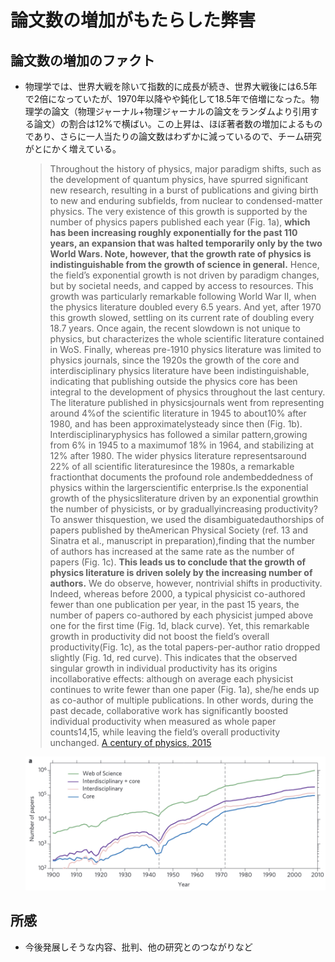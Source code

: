 # 論文数の増加がもたらした弊害

## 論文数の増加のファクト
- 物理学では、世界大戦を除いて指数的に成長が続き、世界大戦後には6.5年で2倍になっていたが、1970年以降やや鈍化して18.5年で倍増になった。物理学の論文（物理ジャーナル+物理ジャーナルの論文をランダムより引用する論文）の割合は12%で横ばい。この上昇は、ほぼ著者数の増加によるものであり、さらに一人当たりの論文数はわずかに減っているので、チーム研究がとにかく増えている。

    > Throughout the history of physics, major paradigm shifts, such as the development of quantum physics, have spurred significant new research, resulting in a burst of publications and giving birth to new and enduring subfields, from nuclear to condensed-matter physics. The very existence of this growth is supported by the number of physics papers published each year (Fig. 1a), **which has been increasing roughly exponentially for the past 110 years, an expansion that was halted temporarily only by the two World Wars. Note, however, that the growth rate of physics is indistinguishable from the growth of science in general.** Hence, the field’s exponential growth is not driven by paradigm changes, but by societal needs, and capped by access to resources. This growth was particularly remarkable following World War II, when the physics literature doubled every 6.5 years. And yet, after 1970 this growth slowed, settling on its current rate of doubling every 18.7 years. Once again, the recent slowdown is not unique to physics, but characterizes the whole scientific literature contained in WoS. Finally, whereas pre-1910 physics literature was limited to physics journals, since the 1920s the growth of the core and interdisciplinary physics literature have been indistinguishable, indicating that publishing outside the physics core has been integral to the development of physics throughout the last century.
    > The literature published in physicsjournals went from representing around 4%of the scientific literature in 1945 to about10% after 1980, and has been approximatelysteady since then (Fig. 1b). Interdisciplinaryphysics has followed a similar pattern,growing from 6% in 1945 to a maximumof 18% in 1964, and stabilizing at 12% after 1980. The wider physics literature representsaround 22% of all scientific literaturesince the 1980s, a remarkable fractionthat documents the profound role andembeddedness of physics within the largerscientific enterprise.Is the exponential growth of the physicsliterature driven by an exponential growthin the number of physicists, or by graduallyincreasing productivity? To answer thisquestion, we used the disambiguatedauthorships of papers published by theAmerican Physical Society (ref. 13 and Sinatra et al., manuscript in preparation),finding that the number of authors has increased at the same rate as the number of papers (Fig. 1c). **This leads us to conclude that the growth of physics literature is driven solely by the increasing number of authors.** We do observe, however, nontrivial shifts in productivity. Indeed, whereas before 2000, a typical physicist co-authored fewer than one publication per year, in the past 15 years, the number of papers co-authored by each physicist jumped above one for the first time (Fig. 1d, black curve). Yet, this remarkable growth in productivity did not boost the field’s overall productivity(Fig. 1c), as the total papers-per-author ratio dropped slightly (Fig. 1d, red curve). This indicates that the observed singular growth in individual productivity has its origins incollaborative effects: although on average each physicist continues to write fewer than one paper (Fig. 1a), she/he ends up as co-author of multiple publications. In other words, during the past decade, collaborative work has significantly boosted individual productivity when measured as whole paper counts14,15, while leaving the field’s overall productivity unchanged. [A century of physics, 2015](https://www.nature.com/articles/nphys3494)

    ![fig4-1](fig4-1.png)

## 所感
- 今後発展しそうな内容、批判、他の研究とのつながりなど